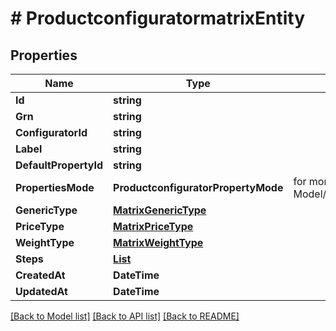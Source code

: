 # # ProductconfiguratormatrixEntity


## Properties 


Name | Type | Description | Notes
------------ | ------------- | ------------- | -------------
**Id**| **string** |   | [optional]
**Grn**| **string** |   | [optional]
**ConfiguratorId**| **string** |   | [optional]
**Label**| **string** |   | [optional]
**DefaultPropertyId**| **string** |   | [optional]
**PropertiesMode**| **ProductconfiguratorPropertyMode** |  for more information please, see Model/ProductconfiguratorPropertyMode.php  | [optional]
**GenericType**| [**MatrixGenericType**](MatrixGenericType.md) |   | [optional]
**PriceType**| [**MatrixPriceType**](MatrixPriceType.md) |   | [optional]
**WeightType**| [**MatrixWeightType**](MatrixWeightType.md) |   | [optional]
**Steps**| [**List<ProductconfiguratormatrixStep>**](ProductconfiguratormatrixStep.md) |   | [optional]
**CreatedAt**| **DateTime** |   | [optional]
**UpdatedAt**| **DateTime** |   | [optional]


[[Back to Model list]](../../README.md#models) [[Back to API list]](../../README.md#endpoints) [[Back to README]](../../README.md)

